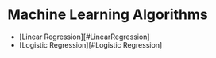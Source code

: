 # Machine Learning Algorithms

- [Linear Regression][#LinearRegression]
- [Logistic Regression][#Logistic Regression]